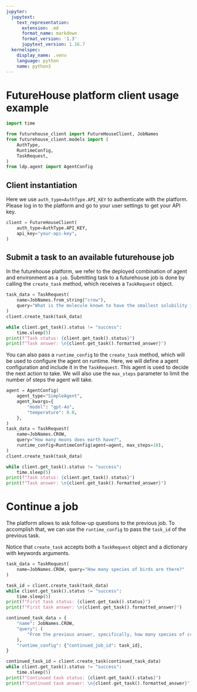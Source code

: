 ```yaml
---
jupyter:
  jupytext:
    text_representation:
      extension: .md
      format_name: markdown
      format_version: '1.3'
      jupytext_version: 1.16.7
  kernelspec:
    display_name: .venv
    language: python
    name: python3
---
```


# FutureHouse platform client usage example

```python
import time

from futurehouse_client import FutureHouseClient, JobNames
from futurehouse_client.models import (
    AuthType,
    RuntimeConfig,
    TaskRequest,
)
from ldp.agent import AgentConfig
```

## Client instantiation

Here we use `auth_type=AuthType.API_KEY` to authenticate with the platform.
Please log in to the platform and go to your user settings to get your API key.

```python
client = FutureHouseClient(
    auth_type=AuthType.API_KEY,
    api_key="your-api-key",
)
```

## Submit a task to an available futurehouse job


In the futurehouse platform, we refer to the deployed combination of agent and environment as a `job`.
Submitting task to a futurehouse job is done by calling the `create_task` method, which receives a `TaskRequest` object.

```python
task_data = TaskRequest(
    name=JobNames.from_string("crow"),
    query="What is the molecule known to have the smallest solubility in water?",
)
client.create_task(task_data)

while client.get_task().status != "success":
    time.sleep(5)
print(f"Task status: {client.get_task().status}")
print(f"Task answer: \n{client.get_task().formatted_answer}")
```

You can also pass a `runtime_config` to the `create_task` method, which will be used to configure the agent on runtime.
Here, we will define a agent configuration and include it in the `TaskRequest`. This agent is used to decide the next action to take.
We will also use the `max_steps` parameter to limit the number of steps the agent will take.

```python
agent = AgentConfig(
    agent_type="SimpleAgent",
    agent_kwargs={
        "model": "gpt-4o",
        "temperature": 0.0,
    },
)
task_data = TaskRequest(
    name=JobNames.CROW,
    query="How many moons does earth have?",
    runtime_config=RuntimeConfig(agent=agent, max_steps=10),
)
client.create_task(task_data)

while client.get_task().status != "success":
    time.sleep(5)
print(f"Task status: {client.get_task().status}")
print(f"Task answer: \n{client.get_task().formatted_answer}")
```

# Continue a job

The platform allows to ask follow-up questions to the previous job.
To accomplish that, we can use the `runtime_config` to pass the `task_id` of the previous task.

Notice that `create_task` accepts both a `TaskRequest` object and a dictionary with keywords arguments.

```python
task_data = TaskRequest(
    name=JobNames.CROW, query="How many species of birds are there?"
)

task_id = client.create_task(task_data)
while client.get_task().status != "success":
    time.sleep(5)
print(f"First task status: {client.get_task().status}")
print(f"First task answer: \n{client.get_task().formatted_answer}")
```

```python
continued_task_data = {
    "name": JobNames.CROW,
    "query": (
        "From the previous answer, specifically, how many species of crows are there?"
    ),
    "runtime_config": {"continued_job_id": task_id},
}

continued_task_id = client.create_task(continued_task_data)
while client.get_task().status != "success":
    time.sleep(5)
print(f"Continued task status: {client.get_task().status}")
print(f"Continued task answer: \n{client.get_task().formatted_answer}")
```
